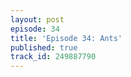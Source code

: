 ```yaml
---
layout: post
episode: 34
title: 'Episode 34: Ants'
published: true
track_id: 249887790
---
```

<div class='list post-player' track='{{page.track_id}}'></div>